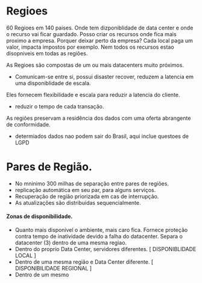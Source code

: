# Regioes 
60 Regioes em 140 paises. Onde tem dizponiblidade de data center e onde o recurso vai ficar guardado. Posso criar os recursos onde fica mais proximo a empresa. 
Porquer deixar perto da empresa? Cada local paga um valor, impacta impostos por exemplo. 
Nem todos os recursos estao disopniveis em todas as regiões. 

As Regioes são compostas de um ou mais datacenters muito próximos. 
- Comunicam-se entre si, possui disaster recover, reduzem a latencia em uma disponiblidade de escala.

Eles fornecem flexibilidade e escala para reduzir a latencia do cliente. 
- reduzir o tempo de cada transação.
  
As regiões preservam a residência dos dados com uma oferta abrangente de conformidade. 
- determiados dados nao podem sair do Brasil, aqui inclue questoes de LGPD


# Pares de Região.
- No mninimo 300 milhas de separação entre pares de regiões.
- replicação automática em seu par, para alguns serviços.
- Recuperação de região priorizada em cas de interrupção.
- As atualizações são distribuidas sequencialmente. 
#### Zonas de disponibilidade.
- Quanto mais disponivel o ambiente, mais caro fica. Fornece proteção contra tempo de inatividade devido a falha do datacenter. Separa o datacenter (3) dentro de uma mesma regiao. 
- Dentro do proprio Data Center, servidores diferentes. [ DISPONIBLIDADE LOCAL ]
- Dentro de uma mesma região e Data Center diferente. [ DISPONIBILIDADE REGIONAL ]
- Dentro de um mesmo 
